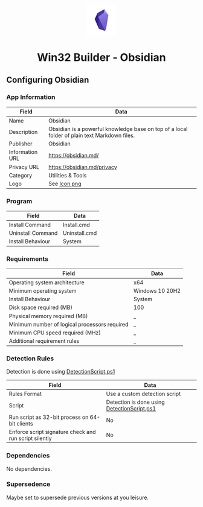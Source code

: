 <div align="center">
  <a href="https://github.com/ALARP-Solutions/WIN32-VSCODE">
    <img src="Icon.png" alt="Logo" width="80" height="80">
  </a>
  <h1>Win32 Builder - Obsidian</h1>
</div>

## Configuring Obsidian

### App Information
| Field | Data |
| --- | --- |
| Name | Obsidian |
| Description | Obsidian is a powerful knowledge base on top of a local folder of plain text Markdown files. |
| Publisher | Obsidian |
| Information URL | https://obsidian.md/ |
| Privacy URL | https://obsidian.md/privacy |
| Category | Utilities & Tools |
| Logo | See [Icon.png](Icon.png) |

### Program

| Field | Data |
| --- | --- |
| Install Command | Install.cmd |
| Uninstall Command | Uninstall.cmd |
| Install Behaviour | System |

### Requirements
| Field | Data |
| --- | --- |
| Operating system architecture | x64 |
| Minimum operating system | Windows 10 20H2 |
| Install Behaviour | System |
| Disk space required (MB) | 100 |
| Physical memory required (MB) | _ |
| Minimum number of logical processors required | _ |
| Minimum CPU speed required (MHz) | _ |
| Additional requirement rules | _ |

### Detection Rules
Detection is done using [DetectionScript.ps1](TBA/DetectionScript.ps1)

| Field | Data |
| --- | --- |
| Rules Format | Use a custom detection script |
| Script | Detection is done using [DetectionScript.ps1](TBA/DetectionScript.ps1) |
| Run script as 32-bit process on 64-bit clients | No |
| Enforce script signature check and run script silently | No |


### Dependencies
No dependencies.

### Supersedence
Maybe set to supersede previous versions at you leisure.

